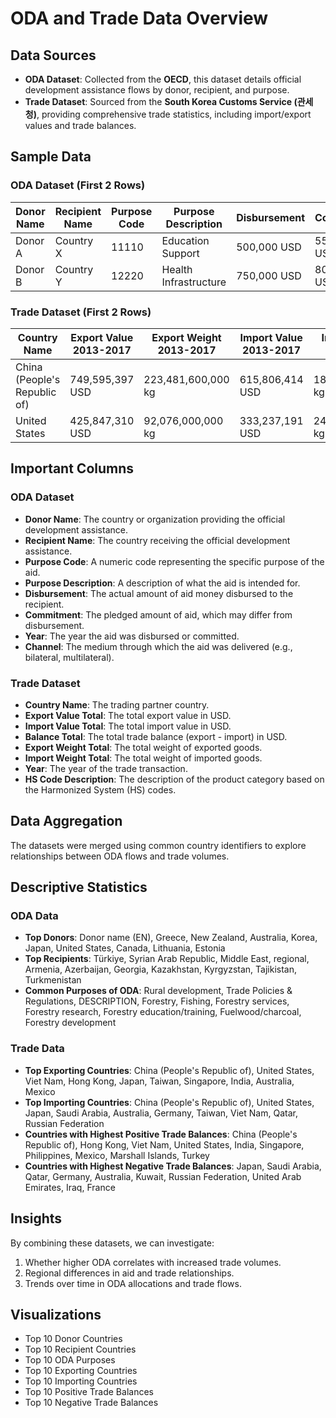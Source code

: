 
# ODA and Trade Data Overview

## Data Sources
- **ODA Dataset**: Collected from the **OECD**, this dataset details official development assistance flows by donor, recipient, and purpose.
- **Trade Dataset**: Sourced from the **South Korea Customs Service (관세청)**, providing comprehensive trade statistics, including import/export values and trade balances.

## Sample Data

### ODA Dataset (First 2 Rows)
| Donor Name | Recipient Name | Purpose Code | Purpose Description     | Disbursement | Commitment | Year | Channel      |
|------------|----------------|--------------|-------------------------|--------------|------------|------|--------------|
| Donor A    | Country X      | 11110        | Education Support       | 500,000 USD  | 550,000 USD| 2020 | Bilateral    |
| Donor B    | Country Y      | 12220        | Health Infrastructure   | 750,000 USD  | 800,000 USD| 2021 | Multilateral |

### Trade Dataset (First 2 Rows)
| Country Name                   | Export Value 2013-2017 | Export Weight 2013-2017 | Import Value 2013-2017 | Import Weight 2013-2017 | Balance 2013-2017 | Export Value 2017-2022 | Export Weight 2017-2022 | Import Value 2017-2022 | Import Weight 2017-2022 | Balance 2017-2022 | Export Value Total | Export Weight Total | Import Value Total | Import Weight Total | Balance Total  |
|--------------------------------|------------------------|-------------------------|------------------------|-------------------------|-------------------|------------------------|-------------------------|------------------------|-------------------------|-------------------|--------------------|---------------------|--------------------|---------------------|----------------|
| China \(People's Republic of\)   | 749,595,397 USD        | 223,481,600,000 kg      | 615,806,414 USD        | 180,709,800,000 kg      | 133,788,983 USD    | 694,834,074 USD        | 206,716,500,000 kg      | 448,225,627 USD        | 211,113,100,000 kg      | 246,608,447 USD    | 1,444,429,471 USD  | 430,198,100,000 kg  | 1,064,032,041 USD  | 391,822,900,000 kg  | 380,397,430 USD |
| United States                  | 425,847,310 USD        | 92,076,000,000 kg       | 333,237,191 USD        | 249,977,000,000 kg      | 92,610,119 USD     | 337,241,502 USD        | 86,111,670,000 kg       | 224,784,893 USD        | 120,364,500,000 kg      | 112,456,609 USD    | 763,088,812 USD    | 178,187,670,000 kg  | 558,022,084 USD    | 370,341,500,000 kg  | 205,066,728 USD  |

## Important Columns

### ODA Dataset
- **Donor Name**: The country or organization providing the official development assistance.
- **Recipient Name**: The country receiving the official development assistance.
- **Purpose Code**: A numeric code representing the specific purpose of the aid.
- **Purpose Description**: A description of what the aid is intended for.
- **Disbursement**: The actual amount of aid money disbursed to the recipient.
- **Commitment**: The pledged amount of aid, which may differ from disbursement.
- **Year**: The year the aid was disbursed or committed.
- **Channel**: The medium through which the aid was delivered (e.g., bilateral, multilateral).

### Trade Dataset
- **Country Name**: The trading partner country.
- **Export Value Total**: The total export value in USD.
- **Import Value Total**: The total import value in USD.
- **Balance Total**: The total trade balance (export - import) in USD.
- **Export Weight Total**: The total weight of exported goods.
- **Import Weight Total**: The total weight of imported goods.
- **Year**: The year of the trade transaction.
- **HS Code Description**: The description of the product category based on the Harmonized System (HS) codes.

## Data Aggregation
The datasets were merged using common country identifiers to explore relationships between ODA flows and trade volumes.

## Descriptive Statistics
### ODA Data
- **Top Donors**: Donor name (EN), Greece, New Zealand, Australia, Korea, Japan, United States, Canada, Lithuania, Estonia
- **Top Recipients**: Türkiye, Syrian Arab Republic, Middle East, regional, Armenia, Azerbaijan, Georgia, Kazakhstan, Kyrgyzstan, Tajikistan, Turkmenistan
- **Common Purposes of ODA**: Rural development, Trade Policies & Regulations, DESCRIPTION, Forestry, Fishing, Forestry services, Forestry research, Forestry education/training, Fuelwood/charcoal, Forestry development

### Trade Data
- **Top Exporting Countries**: China \(People's Republic of\), United States, Viet Nam, Hong Kong, Japan, Taiwan, Singapore, India, Australia, Mexico
- **Top Importing Countries**: China \(People's Republic of\), United States, Japan, Saudi Arabia, Australia, Germany, Taiwan, Viet Nam, Qatar, Russian Federation
- **Countries with Highest Positive Trade Balances**: China \(People's Republic of\), Hong Kong, Viet Nam, United States, India, Singapore, Philippines, Mexico, Marshall Islands, Turkey
- **Countries with Highest Negative Trade Balances**: Japan, Saudi Arabia, Qatar, Germany, Australia, Kuwait, Russian Federation, United Arab Emirates, Iraq, France

## Insights
By combining these datasets, we can investigate:
1. Whether higher ODA correlates with increased trade volumes.
2. Regional differences in aid and trade relationships.
3. Trends over time in ODA allocations and trade flows.

## Visualizations
- Top 10 Donor Countries
- Top 10 Recipient Countries
- Top 10 ODA Purposes
- Top 10 Exporting Countries
- Top 10 Importing Countries
- Top 10 Positive Trade Balances
- Top 10 Negative Trade Balances
